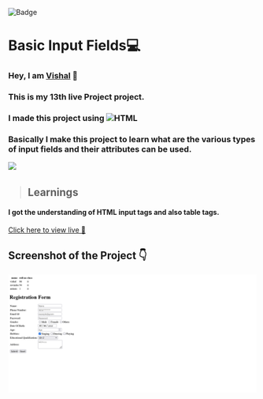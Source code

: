 ![Badge](https://img.shields.io/badge/Project--13-Landing--Page-blue)
# Basic Input Fields💻
### Hey, I am [**Vishal**](https://www.linkedin.com/in/vishal-kumar-62146b230/) 🙂 
### This is  my 13th live Project project.
### I made this project using ![HTML](https://img.shields.io/badge/HTML%20----blue)

### Basically I make this project to learn what are the various types of input fields and their attributes can be used.

![](./screenshot/undraw_programmer_re_owql.svg)

 >## Learnings
 #### I got the understanding of HTML input tags and also table tags.

   

[Click here to view live 🚀](https://input-fields.netlify.app/ "Street Style Landing Page")

## Screenshot of the Project 👇
![](/Screenshot%202022-09-27%20at%2018-49-04%20table%20and%20form.png)



